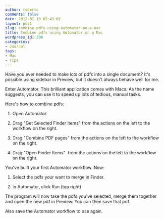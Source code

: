 ```yaml
---
author: roberto
comments: false
date: 2012-01-10 09:43:02
layout: post
slug: combine-pdfs-using-automator-on-a-mac
title: Combine pdfs using Automator on a Mac
wordpress_id: 390
categories:
- Journal
tags:
- Mac
- Tips
---
```


Have you ever needed to make lots of pdfs into a single document? It's possible using sidebar in Preview, but it doesn't always behave well for me.

Enter Automator. This brilliant application comes with Macs. As the name suggests, you can use it to speed up lots of tedious, manual tasks.

Here's how to combine pdfs:



	
  1. Open Automator.

	
  2. Drag "Get Selected Finder Items" from the actions on the left to the workflow on the right.

	
  3. Drag "Combine PDF pages" from the actions on the left to the workflow on the right.

	
  4. Drag "Open Finder Items"  from the actions on the left to the workflow on the right.


You've built your first Automator workflow. Now:

	
  1. Select the pdfs your want to merge in Finder.

	
  2. In Automator, click Run (top right)




The program will now take the pdfs you've selected, merge them together and open the new pdf in Preview. You can then save that pdf.







Also save the Automator workflow to use again.





